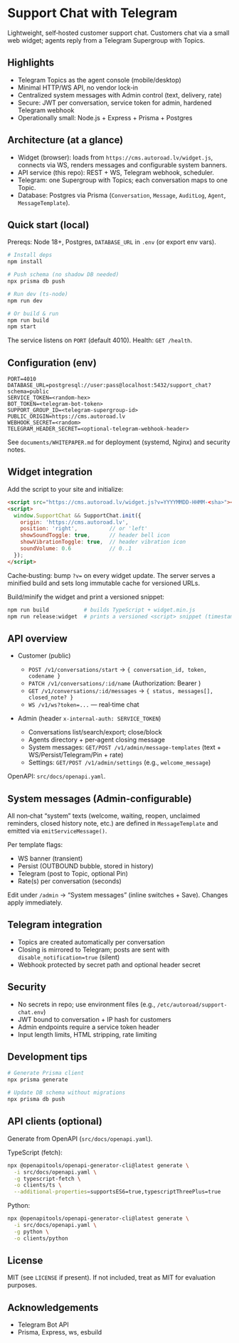 # Support Chat with Telegram

Lightweight, self‑hosted customer support chat. Customers chat via a small web widget; agents reply from a Telegram Supergroup with Topics.

## Highlights

- Telegram Topics as the agent console (mobile/desktop)
- Minimal HTTP/WS API, no vendor lock‑in
- Centralized system messages with Admin control (text, delivery, rate)
- Secure: JWT per conversation, service token for admin, hardened Telegram webhook
- Operationally small: Node.js + Express + Prisma + Postgres

## Architecture (at a glance)

- Widget (browser): loads from `https://cms.autoroad.lv/widget.js`, connects via WS, renders messages and configurable system banners.
- API service (this repo): REST + WS, Telegram webhook, scheduler.
- Telegram: one Supergroup with Topics; each conversation maps to one Topic.
- Database: Postgres via Prisma (`Conversation`, `Message`, `AuditLog`, `Agent`, `MessageTemplate`).

## Quick start (local)

Prereqs: Node 18+, Postgres, `DATABASE_URL` in `.env` (or export env vars).

```bash
# Install deps
npm install

# Push schema (no shadow DB needed)
npx prisma db push

# Run dev (ts-node)
npm run dev

# Or build & run
npm run build
npm start
```

The service listens on `PORT` (default 4010). Health: `GET /health`.

## Configuration (env)

```
PORT=4010
DATABASE_URL=postgresql://user:pass@localhost:5432/support_chat?schema=public
SERVICE_TOKEN=<random-hex>
BOT_TOKEN=<telegram-bot-token>
SUPPORT_GROUP_ID=<telegram-supergroup-id>
PUBLIC_ORIGIN=https://cms.autoroad.lv
WEBHOOK_SECRET=<random>
TELEGRAM_HEADER_SECRET=<optional-telegram-webhook-header>
```

See `documents/WHITEPAPER.md` for deployment (systemd, Nginx) and security notes.

## Widget integration

Add the script to your site and initialize:

```html
<script src="https://cms.autoroad.lv/widget.js?v=YYYYMMDD-HHMM-<sha>"></script>
<script>
  window.SupportChat && SupportChat.init({
    origin: 'https://cms.autoroad.lv',
    position: 'right',          // or 'left'
    showSoundToggle: true,      // header bell icon
    showVibrationToggle: true,  // header vibration icon
    soundVolume: 0.6            // 0..1
  });
</script>
```

Cache‑busting: bump `?v=` on every widget update. The server serves a minified build and sets long immutable cache for versioned URLs.

Build/minify the widget and print a versioned snippet:

```bash
npm run build           # builds TypeScript + widget.min.js
npm run release:widget  # prints a versioned <script> snippet (timestamp + git sha)
```

## API overview

- Customer (public)
  - `POST /v1/conversations/start` → `{ conversation_id, token, codename }`
  - `PATCH /v1/conversations/:id/name` (Authorization: Bearer <token>)
  - `GET /v1/conversations/:id/messages` → `{ status, messages[], closed_note? }`
  - `WS /v1/ws?token=...` — real‑time chat

- Admin (header `x-internal-auth: SERVICE_TOKEN`)
  - Conversations list/search/export; close/block
  - Agents directory + per‑agent closing message
  - System messages: `GET/POST /v1/admin/message-templates` (text + WS/Persist/Telegram/Pin + rate)
  - Settings: `GET/POST /v1/admin/settings` (e.g., `welcome_message`)

OpenAPI: `src/docs/openapi.yaml`.

## System messages (Admin‑configurable)

All non‑chat “system” texts (welcome, waiting, reopen, unclaimed reminders, closed history note, etc.) are defined in `MessageTemplate` and emitted via `emitServiceMessage()`.

Per template flags:
- WS banner (transient)
- Persist (OUTBOUND bubble, stored in history)
- Telegram (post to Topic, optional Pin)
- Rate(s) per conversation (seconds)

Edit under `/admin` → “System messages” (inline switches + Save). Changes apply immediately.

## Telegram integration

- Topics are created automatically per conversation
- Closing is mirrored to Telegram; posts are sent with `disable_notification=true` (silent)
- Webhook protected by secret path and optional header secret

## Security

- No secrets in repo; use environment files (e.g., `/etc/autoroad/support-chat.env`)
- JWT bound to conversation + IP hash for customers
- Admin endpoints require a service token header
- Input length limits, HTML stripping, rate limiting

## Development tips

```bash
# Generate Prisma client
npx prisma generate

# Update DB schema without migrations
npx prisma db push
```

## API clients (optional)

Generate from OpenAPI (`src/docs/openapi.yaml`).

TypeScript (fetch):

```bash
npx @openapitools/openapi-generator-cli@latest generate \
  -i src/docs/openapi.yaml \
  -g typescript-fetch \
  -o clients/ts \
  --additional-properties=supportsES6=true,typescriptThreePlus=true
```

Python:

```bash
npx @openapitools/openapi-generator-cli@latest generate \
  -i src/docs/openapi.yaml \
  -g python \
  -o clients/python
```

## License

MIT (see `LICENSE` if present). If not included, treat as MIT for evaluation purposes.

## Acknowledgements

- Telegram Bot API
- Prisma, Express, ws, esbuild
